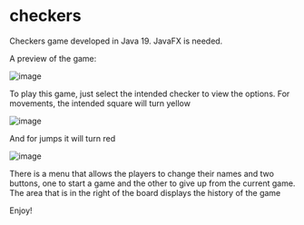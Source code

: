 # checkers

Checkers game developed in Java 19. JavaFX is needed.

A preview of the game:

![image](https://user-images.githubusercontent.com/60299267/210120539-51d8d273-c4f4-4857-9601-38504cc6a4f0.png)


To play this game, just select the intended checker to view the options. For movements, the intended square will turn yellow

![image](https://user-images.githubusercontent.com/60299267/210120584-87660eee-3dcc-47a8-aed6-4ce70c09730b.png)

And for jumps it will turn red

![image](https://user-images.githubusercontent.com/60299267/210120597-b49d87c0-85c4-42c6-a4fc-40d80c6592f1.png)


There is a menu that allows the players to change their names and two buttons, one to start a game and the other to give up from the current game. The area that is in the right of the board displays the history of the game

Enjoy!
